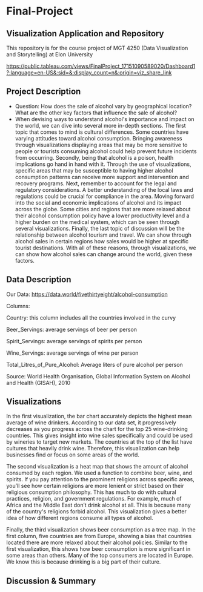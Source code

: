 # Final-Project

## Visualization Application and Repository
This repository is for the course project of MGT 4250 (Data Visualization and Storytelling) at Elon University

https://public.tableau.com/views/FinalProject_17151090589020/Dashboard1?:language=en-US&:sid=&:display_count=n&:origin=viz_share_link

## Project Description
- Question: How does the sale of alcohol vary by geographical location? What are the other key factors that influence the sale of alcohol?
- When devising ways to understand alcohol's importance and impact on the world, we can dive into several more in-depth sections. The first topic that comes to mind is cultural differences. Some countries have varying attitudes toward alcohol consumption. Bringing awareness through visualizations displaying areas that may be more sensitive to people or tourists consuming alcohol could help prevent future incidents from occurring. Secondly, being that alcohol is a poison, health implications go hand in hand with it. Through the use of visualizations, specific areas that may be susceptible to having higher alcohol consumption patterns can receive more support and intervention and recovery programs. Next, remember to account for the legal and regulatory considerations. A better understanding of the local laws and regulations could be crucial for compliance in the area. Moving forward into the social and economic implications of alcohol and its impact across the globe. Some cities and regions that are more relaxed about their alcohol consumption policy have a lower productivity level and a higher burden on the medical system, which can be seen through several visualizations. Finally, the last topic of discussion will be the relationship between alcohol tourism and travel. We can show through alcohol sales in certain regions how sales would be higher at specific tourist destinations. With all of these reasons, through visualizations, we can show how alcohol sales can change around the world, given these factors.


## Data Description

Our Data: https://data.world/fivethirtyeight/alcohol-consumption

Columns: 
  
  Country: this column includes all the countries involved in the curvy
  
  Beer_Servings: average servings of beer per person
  
  Spirit_Servings: average servings of spirits per person
  
  Wine_Servings: average servings of wine per person
  
  Total_Litres_of_Pure_Alcohol: Average liters of pure alcohol per person

Source: World Health Organisation, Global Information System on Alcohol and Health (GISAH), 2010

## Visualizations
  In the first visualization, the bar chart accurately depicts the highest mean average of wine drinkers. According to our data set, it progressively decreases as you progress across the chart for the top 25 wine-drinking countries. This gives insight into wine sales specifically and could be used by wineries to target new markets. The countries at the top of the list have cultures that heavily drink wine. Therefore, this visualization can help businesses find or focus on some areas of the world.

  The second visualization is a heat map that shows the amount of alcohol consumed by each region. We used a function to combine beer, wine, and spirits. If you pay attention to the prominent religions across specific areas, you’ll see how certain religions are more lenient or strict based on their religious consumption philosophy. This has much to do with cultural practices, religion, and government regulations. For example, much of Africa and the Middle East don’t drink alcohol at all. This is because many of the country's religions forbid alcohol. This visualization gives a better idea of how different regions consume all types of alcohol.

  Finally, the third visualization shows beer consumption as a tree map. In the first column, five countries are from Europe, showing a bias that countries located there are more relaxed about their alcohol policies. Similar to the first visualization, this shows how beer consumption is more significant in some areas than others. Many of the top consumers are located in Europe. We know this is because drinking is a big part of their culture.

## Discussion & Summary
